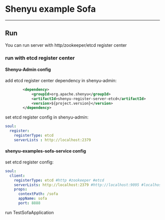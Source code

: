 # Shenyu example Sofa
***
## Run
You can run server with http/zookeeper/etcd register center

### run with etcd register center
#### Shenyu-Admin config
add etcd register center dependency in shenyu-admin:

```xml
        <dependency>
            <groupId>org.apache.shenyu</groupId>
            <artifactId>shenyu-register-server-etcd</artifactId>
            <version>${project.version}</version>
        </dependency>
```

set etcd register config in shenyu-admin:

```yaml
soul:
  register:
    registerType: etcd
    serverLists : http://localhost:2379
```

#### shenyu-examples-sofa-service config
set etcd register config:

```yaml
soul:
  client:
    registerType: etcd #http #zookeeper #etcd
    serverLists: http://localhost:2379 #http://localhost:9095 #localhost:2181 #http://localhost:2379
    props:
      contextPath: /sofa
      appName: sofa
      port: 8888
```

run TestSofaApplication
